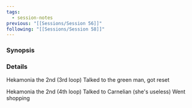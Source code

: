 ```yaml
---
tags:
  - session-notes
previous: "[[Sessions/Session 56]]"
following: "[[Sessions/Session 58]]"
---
```

### Synopsis


### Details
Hekamonia the 2nd (3rd loop)
Talked to the green man, got reset


Hekamonia the 2nd (4th loop)
Talked to Carnelian (she's useless)
Went shopping